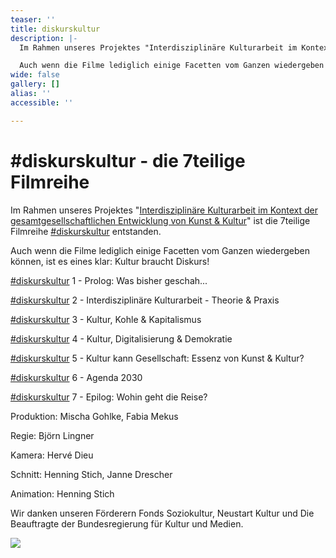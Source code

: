 ```yaml
---
teaser: ''
title: diskurskultur
description: |-
  Im Rahmen unseres Projektes "Interdisziplinäre Kulturarbeit im Kontext der gesamtgesellschaftlichen Entwicklung von Kunst & Kultur" ist die 7teilige Filmreihe #diskurskultur entstanden.

  Auch wenn die Filme lediglich einige Facetten vom Ganzen wiedergeben können, ist es eines klar: Kultur braucht Diskurs!
wide: false
gallery: []
alias: ''
accessible: ''

---
```

# #diskurskultur - die 7teilige Filmreihe

Im Rahmen unseres Projektes "[Interdisziplinäre Kulturarbeit im Kontext der gesamtgesellschaftlichen Entwicklung von Kunst & Kultur](https://www.grenzensindrelativ.de/aktivitaeten/netzwerk-und-oeffentlichkeitsarbeit/interdisziplinaere-kulturarbeit/interdisziplinare-kulturarbeit)" ist die 7teilige Filmreihe [#diskurskultur](https://www.youtube.com/hashtag/diskurskultur) entstanden.

Auch wenn die Filme lediglich einige Facetten vom Ganzen wiedergeben können, ist es eines klar: Kultur braucht Diskurs!

[#diskurskultur](https://www.youtube.com/hashtag/diskurskultur) 1 - Prolog: Was bisher geschah...

[#diskurskultur](https://www.youtube.com/hashtag/diskurskultur) 2 - Interdisziplinäre Kulturarbeit - Theorie & Praxis

[#diskurskultur](https://www.youtube.com/hashtag/diskurskultur) 3 - Kultur, Kohle & Kapitalismus

[#diskurskultur](https://www.youtube.com/hashtag/diskurskultur) 4 - Kultur, Digitalisierung & Demokratie

[#diskurskultur](https://www.youtube.com/hashtag/diskurskultur) 5 - Kultur kann Gesellschaft: Essenz von Kunst & Kultur?

[#diskurskultur](https://www.youtube.com/hashtag/diskurskultur) 6 - Agenda 2030

[#diskurskultur](https://www.youtube.com/hashtag/diskurskultur) 7 - Epilog: Wohin geht die Reise?

<video-gallery name="media-diskurskultur"></video-gallery>

Produktion: Mischa Gohlke, Fabia Mekus 

Regie: Björn Lingner

Kamera: Hervé Dieu

Schnitt: Henning Stich, Janne Drescher 

Animation: Henning Stich

Wir danken unseren Förderern Fonds Soziokultur, Neustart Kultur und Die Beauftragte der Bundesregierung für Kultur und Medien.

![](/media/2021/07/banner-forder-fonds-soziokultur.jpg)
